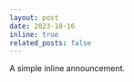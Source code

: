 ```yaml
---
layout: post
date: 2023-10-16
inline: true
related_posts: false
---
```


A simple inline announcement.